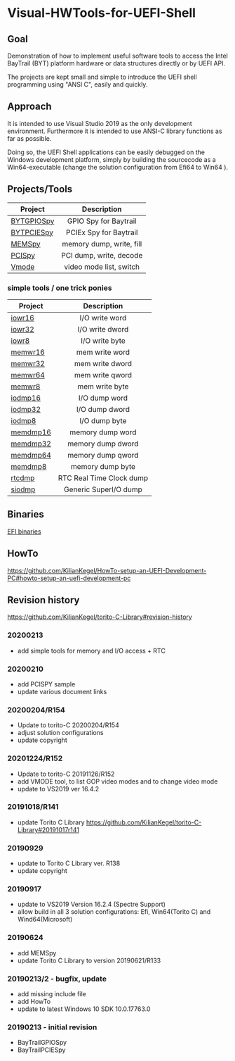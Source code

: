 # Visual-HWTools-for-UEFI-Shell

## Goal
Demonstration of how to implement useful software tools to access
the Intel BayTrail (BYT) platform hardware or data structures directly or
by UEFI API.

The projects are kept small and simple to introduce the UEFI shell
programming using "ANSI C", easily and quickly.

## Approach
It is intended to use Visual Studio 2019 as the only development environment.
Furthermore it is intended to use ANSI-C library functions as far as possible.

Doing so, the UEFI Shell applications can be easily debugged
on the Windows development platform, simply by building the sourcecode
as a Win64-executable (change the solution configuration from Efi64 to Win64 ).
## Projects/Tools
| Project   |      Description      |
|----------|:-------------:|
|[BYTGPIOSpy](BYTGPIOSpy)   |   GPIO Spy for Baytrail       |
|[BYTPCIESpy](BYTPCIESpy)   |   PCIEx Spy for Baytrail      |
|[MEMSpy](MEMSpy)           |   memory dump, write, fill     |
|[PCISpy](PCISpy)           |   PCI dump, write, decode      |
|[Vmode](Vmode)             |   video mode list, switch      |

### simple tools / one trick ponies
| Project   |      Description      |
|----------|:-------------:|
[iowr16](iowr16)            |  I/O write word            |  
[iowr32](iowr32)            |  I/O write dword           |  
[iowr8](iowr8)              |  I/O write byte            |  
[memwr16](memwr16)          |  mem write word            |  
[memwr32](memwr32)          |  mem write dword           |  
[memwr64](memwr64)          |  mem write qword           |  
[memwr8](memwr8)            |  mem write byte            |  
[iodmp16](iodmp16)          |  I/O dump word             |  
[iodmp32](iodmp32)          |  I/O dump dword            |  
[iodmp8](iodmp8)            |  I/O dump byte             |  
[memdmp16](memdmp16)        |  memory dump word          |  
[memdmp32](memdmp32)        |  memory dump dword         |  
[memdmp64](memdmp64)        |  memory dump qword         |  
[memdmp8](memdmp8)          |  memory dump byte          |  
[rtcdmp](rtcdmp)            |  RTC Real Time Clock dump  |
[siodmp](siodmp)            |  Generic SuperI/O dump     |  

## Binaries
[EFI binaries](https://github.com/KilianKegel/Visual-HWTools-for-UEFI-Shell/tree/master/x64/UEFIx86-64%20(Torito%20C%20Library))

## HowTo
https://github.com/KilianKegel/HowTo-setup-an-UEFI-Development-PC#howto-setup-an-uefi-development-pc

## Revision history
https://github.com/KilianKegel/torito-C-Library#revision-history

### 20200213
* add simple tools for memory and I/O access + RTC
### 20200210
* add PCISPY sample
* update various document links
### 20200204/R154
* Update to torito-C 20200204/R154
* adjust solution configurations
* update copyright
### 20201224/R152
* Update to torito-C 20191126/R152
* add VMODE tool, to list GOP video modes and to change video mode
* update to VS2019 ver 16.4.2
### 20191018/R141
* update Torito C Library https://github.com/KilianKegel/torito-C-Library#20191017r141
### 20190929
* update to Torito C Library ver. R138
* update copyright

### 20190917
* update to VS2019 Version 16.2.4 (Spectre Support)
* allow build in all 3 solution configurations: Efi, Win64(Torito C) and Wind64(Microsoft)

### 20190624
* add MEMSpy
* update Torito C Library to version 20190621/R133

### 20190213/2 - bugfix, update
* add missing include file
* add HowTo
* update to latest Windows 10 SDK 10.0.17763.0

### 20190213 - initial revision
* BayTrailGPIOSpy
* BayTrailPCIESpy
